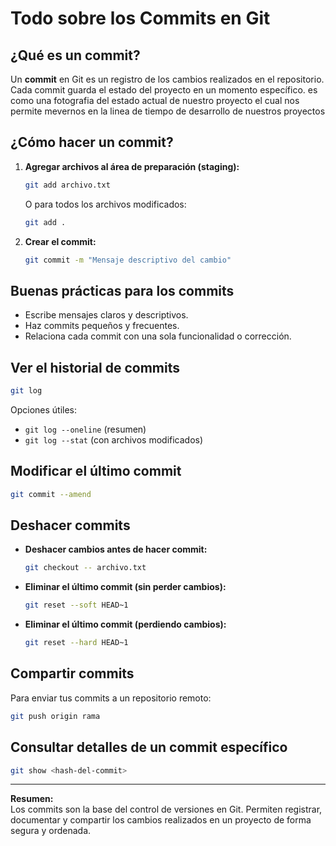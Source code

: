 # Todo sobre los Commits en Git

## ¿Qué es un commit?

Un **commit** en Git es un registro de los cambios realizados en el repositorio. Cada commit guarda el estado del proyecto en un momento específico.
es como una fotografia del estado actual de nuestro proyecto
el cual nos permite mevernos en la linea de tiempo de desarrollo de nuestros proyectos

## ¿Cómo hacer un commit?

1. **Agregar archivos al área de preparación (staging):**
   ```bash
   git add archivo.txt
   ```
   O para todos los archivos modificados:
   ```bash
   git add .
   ```
2. **Crear el commit:**
   ```bash
   git commit -m "Mensaje descriptivo del cambio"
   ```

## Buenas prácticas para los commits

- Escribe mensajes claros y descriptivos.
- Haz commits pequeños y frecuentes.
- Relaciona cada commit con una sola funcionalidad o corrección.

## Ver el historial de commits

```bash
git log
```

Opciones útiles:

- `git log --oneline` (resumen)
- `git log --stat` (con archivos modificados)

## Modificar el último commit

```bash
git commit --amend
```

## Deshacer commits

- **Deshacer cambios antes de hacer commit:**
  ```bash
  git checkout -- archivo.txt
  ```
- **Eliminar el último commit (sin perder cambios):**
  ```bash
  git reset --soft HEAD~1
  ```
- **Eliminar el último commit (perdiendo cambios):**
  ```bash
  git reset --hard HEAD~1
  ```

## Compartir commits

Para enviar tus commits a un repositorio remoto:

```bash
git push origin rama
```

## Consultar detalles de un commit específico

```bash
git show <hash-del-commit>
```

---

**Resumen:**  
Los commits son la base del control de versiones en Git. Permiten registrar, documentar y compartir los cambios realizados en un proyecto de forma segura y ordenada.
